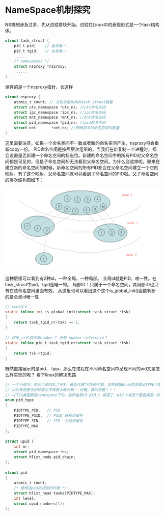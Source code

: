 # NameSpace机制探究
NS机制涉及过多，先从进程模块开始。进程在Linux中的表现形式是一个task结构体。
```C
struct task_struct {
    pid_t pid;    // 全局唯一 
    pid_t tgid;   // 全局唯一
    ......
    /* namespaces */
    struct nsproxy *nsproxy;
    ......
}
```
保存的是一个nsproxy指针，长这样
```C
struct nsproxy {
	atomic_t count; // 关联该结构体的task_struct数量
	struct uts_namespace *uts_ns; //uts命名空间
	struct ipc_namespace *ipc_ns; //ipc命名空间
	struct mnt_namespace *mnt_ns; //mnt命名空间
	struct pid_namespace *pid_ns; //pid命名空间
	struct net 	     *net_ns; //网络相关的命名空间的数量
}
```
这里需要注意，如果一个命名空间不一致或者新的命名空间产生，nsproxy将会重新copy一份。
PID命名空间是按照层次组织的，当我们在新复制一个进程时，都会设置是否新建一个命名空间的标志位。新建的命名空间中的所有PID对父命名空间都是可见的，但是子命名空间却无法看到父命名空间。为什么会这样呢，原来在建立新的命名空间的时候，新命名空间的所有PID都会在父命名空间建立一个它的映射，有了这个映射，父命名空间就可以看到子命名空间的PID啦。父子命名空间的层次结构图如下：

![](./pictures/pid.png)

这种层级可以看到有2种id，一种全局，一种局部。
全局id就是PID，唯一性。在task_struct中pid，tgid是唯一的。
局部ID：只属于一个命名空间，其局部ID也只有在该命名空间里面有效。
从这里也可以看出这个这个is_global_init()函数判断的是全局id唯一性

```C
// sched.h
static inline int is_global_init(struct task_struct *tsk)
{
	return task_tgid_nr(tsk) == 1;
}

// 这里_nr后缀代表number？ 还是 number reference？
static inline pid_t task_tgid_nr(struct task_struct *tsk)
{
	return tsk->tgid;
}
```

既然直接展示的是pid， tgip，那么在进程在不同命名空间中呈现不同的pid又是怎么样实现的呢？
看下linux的解决思路
```C
// 一个小技巧，前三个是PID_TYPE，最后代表TYPE的个数，这样根据enum性质推出TYPE个数。
// 以后即使要添加种类也不需要大改代码！ 优雅，真的优雅！！！
// 以下的类型都是namespace下的，别和全局id pid_t 搞混了，pid_t就是个整数类型（具体得从源码确定）
enum pid_type
{
    PIDTYPE_PID,   // PID 
    PIDTYPE_PGID,  // PGID 进程组编号
    PIDTYPE_SID,   // SID  会话组编号
    PIDTYPE_MAX
};

struct upid {
    int nr;
    struct pid_namespace *ns;
    struct hlist_node pid_chain;
};

struct pid
{
    atomic_t count;
    /* 使用该pid的进程的列表 */
    struct hlist_head tasks[PIDTYPE_MAX];
    int level;
    struct upid numbers[1];
};
```




